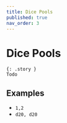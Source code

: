```yaml
---
title: Dice Pools
published: true
nav_order: 3
---
```


# Dice Pools

```
{: .story }
Todo
```

## Examples

 - `1,2` 
 - `d20, d20`
